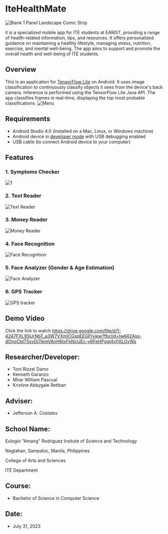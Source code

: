 # IteHealthMate

![Blank 1 Panel Landscape Comic Strip](https://github.com/mwilliampascual/ITEHEALTHMATE/assets/106385118/50d6f66b-3812-4954-956c-073398c1218e)



it is a specialized mobile app for ITE students at EARIST, providing a range of health-related information, tips, and resources. It offers personalized guidance on maintaining a healthy lifestyle, managing stress, nutrition, exercise, and mental well-being. The app aims to support and promote the overall health and well-being of ITE students.

## Overview
This is an application for [TensorFlow Lite](https://www.tensorflow.org/lite) on Android. It uses image classification to continuously classify objects it sees from the device's back camera. Inference is performed using the TensorFlow Lite Java API. The app classifies frames in real-time, displaying the top most probable classifications.
![Menu](https://user-images.githubusercontent.com/106217907/171542945-4c369296-98ef-4682-86ba-a80f3c5d84f6.jpg)

## Requirements
*   Android Studio 4.0 (installed on a Mac, Linux, or Windows machine)
*   Android device in [developer mode](https://developer.android.com/studio/debug/dev-options) with USB debugging enabled
*   USB cable (to connect Android device to your computer)

## Features
### 1. Symptoms Checker
![1](https://github.com/mwilliampascual/ITEHEALTHMATE/assets/106385118/3e08027b-b09d-4170-946c-afa2d8c14885)
### 2. Text Reader
![Text Reader](https://user-images.githubusercontent.com/106217907/171542966-735cdd56-39e6-42bc-bf9c-eb1701f35441.jpg)
### 3. Money Reader
![Money Reader](https://user-images.githubusercontent.com/106217907/171542973-1c02d216-a76a-4362-aced-c837666b4d67.jpg)
### 4. Face Recognition
![Face Recognition](https://user-images.githubusercontent.com/106217907/171542988-329de313-97e3-480f-be11-cfbd336bca92.jpg)
### 5. Face Analyzer (Gender & Age Estimation)
![Face Analyzer](https://user-images.githubusercontent.com/106217907/171543450-73faa700-73f4-4db9-9ef5-ca4cc47a1f47.jpg)
### 6. GPS Tracker
![GPS tracker](https://user-images.githubusercontent.com/106217907/171542995-2953cc09-0a24-454b-a146-49e44c1c27d0.jpg)

## Demo Video
Click the link to watch https://drive.google.com/file/d/1-4247FXL9SUrNbT_a3W7VXmlCGsqEEGP/view?fbclid=IwAR2Ass-dOnoCbIT5xvDj7ikmVAnH6txFkNclJEc-y6FeHPggI4xfjXLGyWs

## Researcher/Developer:
* Toni Rizzel Damo
* Kenneth Garanzo
* Mhar WIlliam Pascual
* Kristine Abbygale Retiban

## Adviser: 
* Jefferson A. Costales

## School Name:
Eulogio "Amang" Rodriguez Insitute of Science and Technology

Nagtahan, Sampaloc, Manila, Philippines

College of Arts and Sciences

ITE Department

## Course: 
* Bachelor of Science in Computer Science

## Date: 
* July 31, 2023

